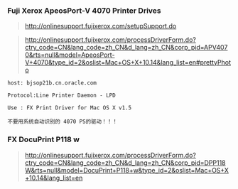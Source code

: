 ### Fuji Xerox ApeosPort-V 4070 Printer Drives

> http://onlinesupport.fujixerox.com/setupSupport.do

> http://onlinesupport.fujixerox.com/processDriverForm.do?ctry_code=CN&lang_code=zh_CN&d_lang=zh_CN&corp_pid=APV4070&rts=null&model=ApeosPort-V+4070&type_id=2&oslist=Mac+OS+X+10.14&lang_list=en#prettyPhoto
```
host: bjsop21b.cn.oracle.com 

Protocol:Line Printer Daemon - LPD

Use : FX Print Driver for Mac OS X v1.5

不要用系统自动识别的 4070 PS的驱动！！！
```

### FX DocuPrint P118 w

> http://onlinesupport.fujixerox.com/processDriverForm.do?ctry_code=CN&lang_code=zh_CN&d_lang=zh_CN&corp_pid=DPP118W&rts=null&model=DocuPrint+P118+w&type_id=2&oslist=Mac+OS+X+10.14&lang_list=en
